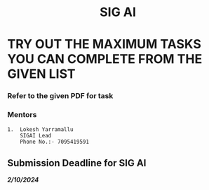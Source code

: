 <p align="center">
<!-- 
<a href="https://aseam.acm.org/">
    <img src="" alt="Logo" width=30%>
  </a>
-->
  <h1 align="center">SIG AI</h1>
</p>

# **TRY OUT THE MAXIMUM TASKS YOU CAN COMPLETE FROM THE GIVEN LIST**

### Refer to the given PDF for task

### Mentors

    1.  Lokesh Yarramallu
        SIGAI Lead
        Phone No.:- 7095419591

## Submission Deadline for SIG AI

**_2/10/2024_**
